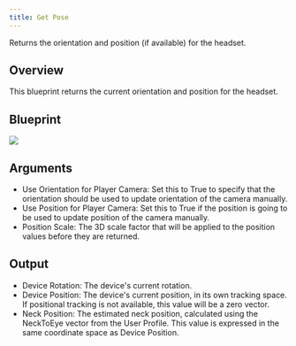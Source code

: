 ```yaml
---
title: Get Pose
---
```


Returns the orientation and position (if available) for the headset.

## Overview

This blueprint returns the current orientation and position for the headset. 

## Blueprint

![](/images/documentationunreallatestconceptsunreal-blueprints-get-pose-0.png)

## Arguments

* Use Orientation for Player Camera: Set this to True to specify that the orientation should be used to update orientation of the camera manually.
* Use Position for Player Camera: Set this to True if the position is going to be used to update position of the camera manually. 
* Position Scale: The 3D scale factor that will be applied to the position values before they are returned.


## Output

* Device Rotation: The device's current rotation. 
* Device Position: The device's current position, in its own tracking space. If positional tracking is not available, this value will be a zero vector.
* Neck Position: The estimated neck position, calculated using the NeckToEye vector from the User Profile. This value is expressed in the same coordinate space as Device Position. 


